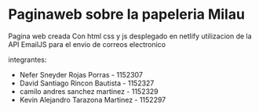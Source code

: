 # Paginaweb sobre la papeleria Milau
Pagina web creada Con html css y js
desplegado en netlify 
utilizacion de la API EmailJS para el envio de correos electronico

integrantes: 
- Nefer Sneyder Rojas Porras - 1152307
- David Santiago Rincon Bautista - 1152327
- camilo andres sanchez martinez - 1152329
- Kevin Alejandro Tarazona Martinez - 1152297
